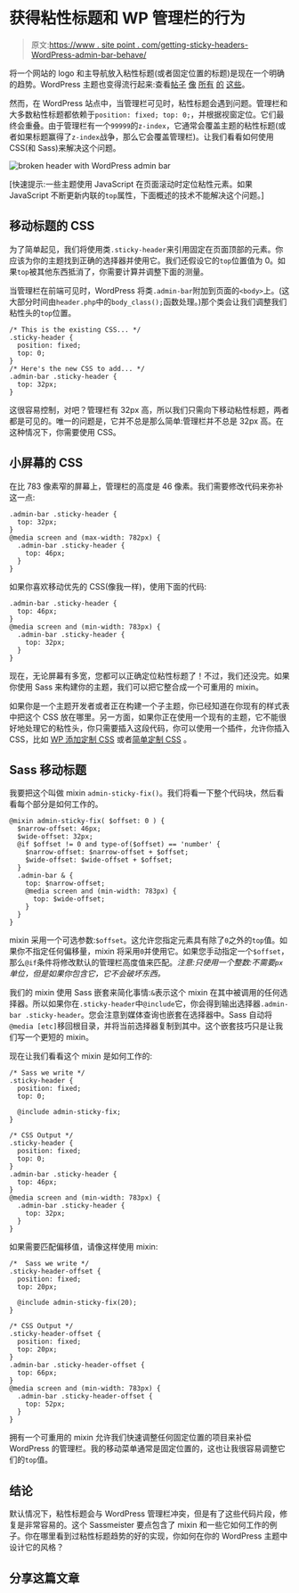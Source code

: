 # 获得粘性标题和 WP 管理栏的行为

> 原文:[https://www . site point . com/getting-sticky-headers-WordPress-admin-bar-behave/](https://www.sitepoint.com/getting-sticky-headers-wordpress-admin-bar-behave/)

将一个网站的 logo 和主导航放入粘性标题(或者固定位置的标题)是现在一个明确的趋势。WordPress 主题也变得流行起来:查看[帖子](http://smashinghub.com/top-10-fixed-header-wordpress-themes-for-2013.htm) [像](https://managewp.com/best-wordpress-themes-sticky-navigation) [所有](http://themesandco.com/snippet/make-header-sticky/) [的](http://ozzyrodriguez.com/tutorials/fixed-header-wordpress/) [这些](http://thematosoup.com/sticky-header-plugin-for-wordpress/)。

然而，在 WordPress 站点中，当管理栏可见时，粘性标题会遇到问题。管理栏和大多数粘性标题都依赖于`position: fixed; top: 0;`，并根据视窗定位。它们最终会重叠。由于管理栏有一个`99999`的`z-index`，它通常会覆盖主题的粘性标题(或者如果标题赢得了`z-index`战争，那么它会覆盖管理栏)。让我们看看如何使用 CSS(和 Sass)来解决这个问题。

![broken header with WordPress admin bar](../Images/3cd295531509c304c713675210909775.png)

[快速提示:一些主题使用 JavaScript 在页面滚动时定位粘性元素。如果 JavaScript 不断更新内联的`top`属性，下面概述的技术不能解决这个问题。]

## 移动标题的 CSS

为了简单起见，我们将使用类`.sticky-header`来引用固定在页面顶部的元素。你应该为你的主题找到正确的选择器并使用它。我们还假设它的`top`位置值为 0。如果`top`被其他东西抵消了，你需要计算并调整下面的测量。

当管理栏在前端可见时，WordPress 将类`.admin-bar`附加到页面的`<body>`上。(这大部分时间由`header.php`中的`body_class();`函数处理。)那个类会让我们调整我们粘性头的`top`位置。

```
/* This is the existing CSS... */
.sticky-header {
  position: fixed;
  top: 0;
}
/* Here's the new CSS to add... */
.admin-bar .sticky-header {
  top: 32px;
}
```

这很容易控制，对吧？管理栏有 32px 高，所以我们只需向下移动粘性标题，两者都是可见的。唯一的问题是，它并不总是那么简单:管理栏并不总是 32px 高。在这种情况下，你需要使用 CSS。

## 小屏幕的 CSS

在比 783 像素窄的屏幕上，管理栏的高度是 46 像素。我们需要修改代码来弥补这一点:

```
.admin-bar .sticky-header {
  top: 32px;
}
@media screen and (max-width: 782px) {
  .admin-bar .sticky-header {
    top: 46px;
  }
}
```

如果你喜欢移动优先的 CSS(像我一样)，使用下面的代码:

```
.admin-bar .sticky-header {
  top: 46px;
}
@media screen and (min-width: 783px) {
  .admin-bar .sticky-header {
    top: 32px;
  }
}
```

现在，无论屏幕有多宽，您都可以正确定位粘性标题了！不过，我们还没完。如果你使用 Sass 来构建你的主题，我们可以把它整合成一个可重用的 mixin。

如果你是一个主题开发者或者正在构建一个子主题，你已经知道在你现有的样式表中把这个 CSS 放在哪里。另一方面，如果你正在使用一个现有的主题，它不能很好地处理它的粘性头，你只需要插入这段代码，你可以使用一个插件，允许你插入 CSS，比如 [WP 添加定制 CSS](https://wordpress.org/plugins/wp-add-custom-css/) 或者[简单定制 CSS](https://wordpress.org/plugins/simple-custom-css/) 。

## Sass 移动标题

我要把这个叫做 mixin `admin-sticky-fix()`。我们将看一下整个代码块，然后看看每个部分是如何工作的。

```
@mixin admin-sticky-fix( $offset: 0 ) {
  $narrow-offset: 46px;
  $wide-offset: 32px;
  @if $offset != 0 and type-of($offset) == 'number' {
    $narrow-offset: $narrow-offset + $offset;
    $wide-offset: $wide-offset + $offset;
  }
  .admin-bar & {
    top: $narrow-offset;
    @media screen and (min-width: 783px) {
      top: $wide-offset;
    }
  }
}
```

mixin 采用一个可选参数:`$offset`。这允许您指定元素具有除了`0`之外的`top`值。如果你不指定任何偏移量，mixin 将采用`0`并使用它。如果您手动指定一个`$offset`，那么`@if`条件将修改默认的管理栏高度值来匹配。*注意:只使用一个整数:不需要`px`单位，但是如果你包含它，它不会破坏东西。*

我们的 mixin 使用 Sass 嵌套来简化事情:`&`表示这个 mixin 在其中被调用的任何选择器。所以如果你在`.sticky-header`中`@include`它，你会得到输出选择器`.admin-bar .sticky-header`。您会注意到媒体查询也嵌套在选择器中。Sass 自动将`@media [etc]`移回根目录，并将当前选择器复制到其中。这个嵌套技巧只是让我们写一个更短的 mixin。

现在让我们看看这个 mixin 是如何工作的:

```
/* Sass we write */
.sticky-header {
  position: fixed;
  top: 0;

  @include admin-sticky-fix;
}

/* CSS Output */
.sticky-header {
  position: fixed;
  top: 0;
}
.admin-bar .sticky-header {
  top: 46px;
}
@media screen and (min-width: 783px) {
  .admin-bar .sticky-header {
    top: 32px;
  }
}
```

如果需要匹配偏移值，请像这样使用 mixin:

```
/*  Sass we write */
.sticky-header-offset {
  position: fixed;
  top: 20px;

  @include admin-sticky-fix(20);
}

/* CSS Output */
.sticky-header-offset {
  position: fixed;
  top: 20px;
}
.admin-bar .sticky-header-offset {
  top: 66px;
}
@media screen and (min-width: 783px) {
  .admin-bar .sticky-header-offset {
    top: 52px;
  }
}
```

拥有一个可重用的 mixin 允许我们快速调整任何固定位置的项目来补偿 WordPress 的管理栏。我的移动菜单通常是固定位置的，这也让我很容易调整它们的`top`值。

## 结论

默认情况下，粘性标题会与 WordPress 管理栏冲突，但是有了这些代码片段，修复是非常容易的。这个 Sassmeister 要点包含了 mixin 和一些它如何工作的例子。你在哪里看到过粘性标题趋势的好的实现，你如何在你的 WordPress 主题中设计它的风格？

## 分享这篇文章